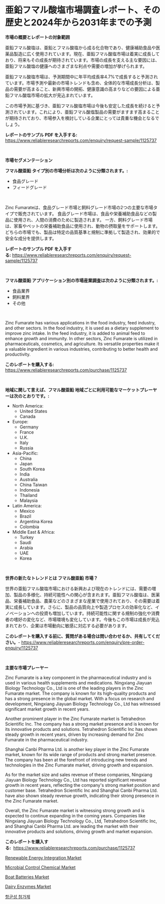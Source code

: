 <p><h1>亜鉛フマル酸塩市場調査レポート、その歴史と2024年から2031年までの予測</h1></p><p><strong>市場の概要とレポートの対象範囲</strong></p>
<p><p>亜鉛フマル酸塩は、亜鉛とフマル酸塩から成る化合物であり、健康補助食品や医薬品製造に広く使用されています。現在、亜鉛フマル酸塩市場は着実に成長しており、将来もその成長が期待されています。市場の成長を支える主な要因には、亜鉛フマル酸塩の健康へのさまざまな利点や需要の増加が挙げられます。</p><p>亜鉛フマル酸塩市場は、予測期間中に年平均成長率4.7%で成長すると予測されています。市場予測や最新の市場トレンドも含め、全体的な市場成長分析は、製品の需要が高まること、新興市場の開拓、健康意識の高まりなどの要因による亜鉛フマル酸塩市場の拡大が見込まれています。</p><p>この市場予測に基づき、亜鉛フマル酸塩市場は今後も安定した成長を続けると予測されています。これにより、亜鉛フマル酸塩製品の需要がますます高まることが期待されており、市場参入を検討している企業にとっては貴重な機会となるでしょう。</p></p>
<p><strong>レポートのサンプル PDF を入手する:</strong> <a href="https://www.reliableresearchreports.com/enquiry/request-sample/1125737">https://www.reliableresearchreports.com/enquiry/request-sample/1125737</a></p>
<p>&nbsp;</p>
<p><strong>市場セグメンテーション</strong></p>
<p><strong>フマル酸亜鉛 タイプ別の市場分析は次のように分類されます。:</strong></p>
<p><ul><li>食品グレード</li><li>フィードグレード</li></ul></p>
<p>&nbsp;</p>
<p><p>Zinc Fumarateは、食品グレード市場と飼料グレード市場の2つの主要な市場タイプで販売されています。 食品グレード市場は、食品や栄養補助食品などの製品に使用され、人間の消費のために製造されます。 一方、飼料グレード市場は、家畜やペットの栄養補助食品に使用され、動物の摂取量をサポートします。どちらの市場でも、製品は特定の品質基準と規制に準拠して製造され、効果的で安全な成分を提供します。</p></p>
<p><strong>レポートのサンプル PDF を入手する:</strong>&nbsp;<a href="https://www.reliableresearchreports.com/enquiry/request-sample/1125737">https://www.reliableresearchreports.com/enquiry/request-sample/1125737</a></p>
<p>&nbsp;</p>
<p><strong> フマル酸亜鉛 アプリケーション別の市場産業調査は次のように分類されます。:</strong></p>
<p><ul><li>食品業界</li><li>飼料業界</li><li>その他</li></ul></p>
<p>&nbsp;</p>
<p><p>Zinc Fumarate has various applications in the food industry, feed industry, and other sectors. In the food industry, it is used as a dietary supplement to improve zinc intake. In the feed industry, it is added to animal feed to enhance growth and immunity. In other sectors, Zinc Fumarate is utilized in pharmaceuticals, cosmetics, and agriculture. Its versatile properties make it a valuable ingredient in various industries, contributing to better health and productivity.</p></p>
<p><strong>このレポートを購入する:</strong>&nbsp; <a href="https://www.reliableresearchreports.com/purchase/1125737">https://www.reliableresearchreports.com/purchase/1125737</a></p>
<p>&nbsp;</p>
<p><strong>地域に関して言えば、フマル酸亜鉛 地域ごとに利用可能なマーケットプレーヤーは次のとおりです。:</strong></p>
<p><ul>
    <li>
        North America:
        <ul>
            <li>United States</li>
            <li>Canada</li>
        </ul>
    </li>
    <li>
        Europe:
        <ul>
            <li>Germany</li>
            <li>France</li>
            <li>U.K.</li>
            <li>Italy</li>
            <li>Russia</li>
        </ul>
    </li>
    <li>
        Asia-Pacific:
        <ul>
            <li>China</li>
            <li>Japan</li>
            <li>South Korea</li>
            <li>India</li>
            <li>Australia</li>
            <li>China Taiwan</li>
            <li>Indonesia</li>
            <li>Thailand</li>
            <li>Malaysia</li>
        </ul>
    </li>
    <li>
        Latin America:
        <ul>
            <li>Mexico</li>
            <li>Brazil</li>
            <li>Argentina Korea</li>
            <li>Colombia</li>
        </ul>
    </li>
    <li>
        Middle East & Africa:
        <ul>
            <li>Turkey</li>
            <li>Saudi</li>
            <li>Arabia</li>
            <li>UAE</li>
            <li>Korea</li>
        </ul>
    </li>
    </ul></p>
<p>&nbsp;</p>
<p><strong>世界の新たなトレンドとは フマル酸亜鉛 市場？</strong></p>
<p><p>世界の亜鉛フマル酸塩市場における新興および現在のトレンドには、需要の増加、製品の多様化、持続可能性への関心が含まれます。亜鉛フマル酸塩は、医薬品、栄養補助食品、農薬などのさまざまな産業で使用されており、その需要は着実に成長しています。さらに、製品の品質向上や製造プロセスの効率化など、イノベーションへの投資も増加しています。持続可能性に関する規制の強化や消費者の嗜好の変化など、市場環境も変化しています。今後もこの市場は成長が見込まれており、企業は市場動向に敏感に対応する必要があります。</p></p>
<p><strong>このレポートを購入する前に、質問がある場合は問い合わせるか、共有してください。</strong>- <a href="https://www.reliableresearchreports.com/enquiry/pre-order-enquiry/1125737">https://www.reliableresearchreports.com/enquiry/pre-order-enquiry/1125737</a></p>
<p>&nbsp;</p>
<p><strong>主要な市場プレーヤー</strong></p>
<p><p>Zinc Fumarate is a key component in the pharmaceutical industry and is used in various health supplements and medications. Ningxiang Jiayuan Biology Technology Co., Ltd is one of the leading players in the Zinc Fumarate market. The company is known for its high-quality products and has a strong presence in the global market. With a focus on research and development, Ningxiang Jiayuan Biology Technology Co., Ltd has witnessed significant market growth in recent years.</p><p>Another prominent player in the Zinc Fumarate market is Tetrahedron Scientific Inc. The company has a strong market presence and is known for its innovative products and solutions. Tetrahedron Scientific Inc has shown steady growth in recent years, driven by increasing demand for Zinc Fumarate in the pharmaceutical industry.</p><p>Shanghai Canbi Pharma Ltd. is another key player in the Zinc Fumarate market, known for its wide range of products and strong market presence. The company has been at the forefront of introducing new trends and technologies in the Zinc Fumarate market, driving growth and expansion.</p><p>As for the market size and sales revenue of these companies, Ningxiang Jiayuan Biology Technology Co., Ltd has reported significant revenue growth in recent years, reflecting the company's strong market position and customer base. Tetrahedron Scientific Inc and Shanghai Canbi Pharma Ltd. have also shown steady revenue growth, indicating their strong presence in the Zinc Fumarate market.</p><p>Overall, the Zinc Fumarate market is witnessing strong growth and is expected to continue expanding in the coming years. Companies like Ningxiang Jiayuan Biology Technology Co., Ltd, Tetrahedron Scientific Inc, and Shanghai Canbi Pharma Ltd. are leading the market with their innovative products and solutions, driving growth and market expansion.</p></p>
<p><strong>このレポートを購入する:</strong>&nbsp;&nbsp;<a href="https://www.reliableresearchreports.com/purchase/1125737">https://www.reliableresearchreports.com/purchase/1125737</a></p>
<p><p><a href="https://view.publitas.com/reportprime-1/renewable-energy-integration-market-size-share-trends-analysis-report-by-material-by-type-by-end-user-by-region-and-segment-forecasts-2024-2031/">Renewable Energy Integration Market</a></p><p><a href="https://view.publitas.com/reportprime-1/microbial-control-chemical-market-research-report-reveals-the-latest-trends-and-opportunities-of-this-market-for-period-from-2023-2030/">Microbial Control Chemical Market</a></p><p><a href="https://bubble-tree-ea4.notion.site/Boat-Batteries-Market-Size-Growth-and-Forecast-from-2024-2031-a11890cd73064258a48860cf37134563">Boat Batteries Market</a></p><p><a href="https://github.com/lbird53714/Market-Research-Report-List-3/blob/main/dairy-enzymes-market.md">Dairy Enzymes Market</a></p><p><a href="https://github.com/vdhdwjyp90142/Market-Research-Report-List-1/blob/main/7102303189382.md">항균성 첨가제</a></p></p>